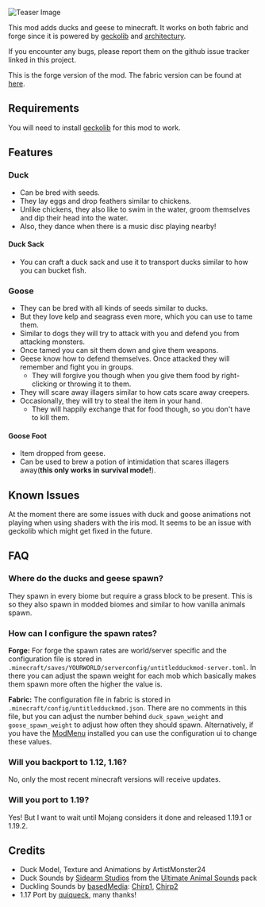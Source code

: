 ![Teaser Image](https://i.imgur.com/VeKFezN.jpg "Untitled Duck Mod")

This mod adds ducks and geese to minecraft.
It works on both fabric and forge since it is powered by [geckolib] and [architectury].

If you encounter any bugs, please report them on the github issue tracker linked in this project.

This is the forge version of the mod. The fabric version can be found at [here][udm-fabric].

## Requirements

You will need to install [geckolib] for this mod to work.

## Features

### Duck

- Can be bred with seeds.
- They lay eggs and drop feathers similar to chickens.
- Unlike chickens, they also like to swim in the water, groom themselves and dip their head into the water.
- Also, they dance when there is a music disc playing nearby!

#### Duck Sack

- You can craft a duck sack and use it to transport ducks similar to how you can bucket fish.

### Goose

- They can be bred with all kinds of seeds similar to ducks.
- But they love kelp and seagrass even more, which you can use to tame them.
- Similar to dogs they will try to attack with you and defend you from attacking monsters.
- Once tamed you can sit them down and give them weapons.
- Geese know how to defend themselves. Once attacked they will remember and fight you in groups.
  - They will forgive you though when you give them food by right-clicking or throwing it to them.
- They will scare away illagers similar to how cats scare away creepers.
- Occasionally, they will try to steal the item in your hand.
  - They will happily exchange that for food though, so you don't have to kill them.

####  Goose Foot

- Item dropped from geese.
- Can be used to brew a potion of intimidation that scares illagers away(**this only works in survival mode!**).

Known Issues
------------

At the moment there are some issues with duck and goose animations not playing when using shaders with the iris mod.
It seems to be an issue with geckolib which might get fixed in the future.

FAQ
---

### Where do the ducks and geese spawn?

They spawn in every biome but require a grass block to be present.
This is so they also spawn in modded biomes and similar to how vanilla animals spawn.

### How can I configure the spawn rates?

**Forge:** For forge the spawn rates are world/server specific and the configuration file is stored in `.minecraft/saves/YOURWORLD/serverconfig/untitledduckmod-server.toml`.
In there you can adjust the spawn weight for each mob which basically makes them spawn more often the higher the value is.

**Fabric:** The configuration file in fabric is stored in `.minecraft/config/untitledduckmod.json`.
There are no comments in this file, but you can adjust the number behind `duck_spawn_weight` and `goose_spawn_weight` to adjust how often they should spawn.
Alternatively, if you have the [ModMenu][modmenu-mr] installed you can use the configuration ui to change these values.

### Will you backport to 1.12, 1.16?

No, only the most recent minecraft versions will receive updates.

### Will you port to 1.19?

Yes! But I want to wait until Mojang considers it done and released 1.19.1 or 1.19.2.

Credits
-------

- Duck Model, Texture and Animations by ArtistMonster24
- Duck Sounds by [Sidearm Studios] from the [Ultimate Animal Sounds] pack
- Duckling Sounds by [basedMedia]: [Chirp1], [Chirp2]
- 1.17 Port by [quiqueck], many thanks!

[basedMedia]: https://freesound.org/people/basedMedia/
[geckolib]: https://geckolib.com
[architectury]: https://github.com/architectury/architectury-plugin
[Sidearm Studios]: https://sidearmstudios.com
[Ultimate Animal Sounds]: https://assetstore.unity.com/packages/audio/sound-fx/animals/ultimate-animal-sounds-173490
[Chirp1]: https://freesound.org/people/basedMedia/sounds/548099/
[Chirp2]: https://freesound.org/people/basedMedia/sounds/548096/
[fabric-api-cf]: https://www.curseforge.com/minecraft/mc-mods/fabric-api
[fabric-api-mr]: https://modrinth.com/mod/fabric-api
[quiqueck]: https://github.com/quiqueck
[modmenu-mr]: https://modrinth.com/mod/modmenu
[modmenu-cf]: https://www.curseforge.com/minecraft/mc-mods/modmenu
[udm-fabric]: https://www.curseforge.com/minecraft/mc-mods/untitled-duck-mod-fabric
[udm-forge]: https://www.curseforge.com/minecraft/mc-mods/untitled-duck-mod-forge
